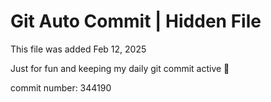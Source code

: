 # Git Auto Commit | Hidden File

This file was added Feb 12, 2025

Just for fun and keeping my daily git commit active 🤪

commit number: 344190
